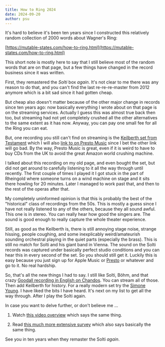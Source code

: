 ```yaml
---
title: How to Ring 2024
date: 2024-09-20
author: psu
---
```


It's hard to believe it's been ten years since I constructed this relatively random
collection of 2000 words about Wagner's Ring:

[https://mutable-states.com/how-to-ring.html](https://mutable-states.com/how-to-ring.html)

This short note is mostly here to say that I still believe most of the random words that
are on that page, but a few things have changed in the record business since it was
written.

First, they remastered the _Solti_ box _again_. It's not clear to me there was any reason
to do that, and you can't find the last re-re-re-master from 2012 anymore which is a bit
sad since it had gotten cheap.

But cheap also doesn't matter because of the other major change in records since ten years
ago: now basically everything I wrote about on that page is on the streaming services.
Actually I guess this was almost true back then too, but streaming had not yet completely
crushed all the other alternatives to the same extent as it has now. Anyway, you can pay
one small fee for all the Ring you can eat.

But, one recording you still can't find on streaming is the [Keilberth set from
Testament](https://testament.co.uk/product-category/the-keilberth-ring-cycle/?display_mode=list)
which I will also [link to on Presto
Music](https://www.prestomusic.com/classical/products/7961659--wagner-der-ring-des-nibelungen)
since I bet the other link will go bad. By the way, Presto Music is great, even if it is
weird to have to buy CDs from the UK to avoid the great Amazon world crushing machine.

I talked about this recording on my old page, and even bought the set, but did not get
around to carefully listening to it all the way through until recently. The first couple
of times I played it I got stuck in the part of Rheingold where someone turns on a wind
machine on stage and it sits there howling for 20 minutes. Later I managed to work past
that, and then to the rest of the operas after that.

My completely uninformed opinion is that this is probably the best of the "historical"
class of recordings from the 50s. This is mostly a guess since I have not really listened
to any of the others, because they all sound awful. This one is in stereo. You can really
hear how good the singers are. The sound is good enough to really capture the whole
theater experience.

Still, as good as the Keilberth is, there is still annoying stage noise, strange hissing,
people coughing, and some inexplicably weird/amateurish sounding orchestral playing in the
quiet parts (especially the brass). This is still no match for Solti and his giant band in
Vienna. The sound on the Solti records was captured under basically perfect studio
conditions and you can hear this in every second of the set. So you should still get it.
Luckily this is easy because you just sign up for Apple Music or
[Presto](https://www.prestomusic.com/streaming) or whatever and go to it. No real
hardship.

So, that's all the new things I had to say. I still like Solti, Böhm, and that
crazy [Goodall recording in English on
Chandos](https://www.prestomusic.com/classical/products/7945388--the-goodall-ring-cycle).
You can stream all of those. Then add Keilberth for history. For a really modern set try
the [Simone
Young](https://www.prestomusic.com/classical/products/8027216--wagner-der-ring-des-nibelungen).
I have liked the bits I have heard. It's next on my list to get all the way through. After
I play the Solti again.

In case you want to delve further, or don't believe me ...

1. Watch [this video overview](https://www.youtube.com/watch?v=nvlibyruxdk) which says the
   same thing.

2. Read [this much more extensive
   survey](http://www.musicweb-international.com/classrev/2019/Feb/Wagner_ring_survey.pdf)
   which also says basically the same thing.

See you in ten years when they remaster the Solti _again_.


